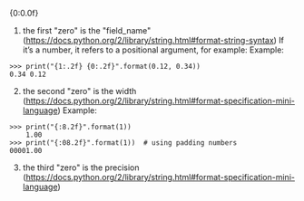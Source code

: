 
{0:0.0f}

1. the first "zero" is the "field_name" (https://docs.python.org/2/library/string.html#format-string-syntax)
If it’s a number, it refers to a positional argument, for example:
Example:
```
>>> print("{1:.2f} {0:.2f}".format(0.12, 0.34))
0.34 0.12
```

2. the second "zero" is the width (https://docs.python.org/2/library/string.html#format-specification-mini-language)
Example:
```
>>> print("{:8.2f}".format(1))
    1.00
>>> print("{:08.2f}".format(1))  # using padding numbers
00001.00
```

3. the third "zero" is the precision (https://docs.python.org/2/library/string.html#format-specification-mini-language)

